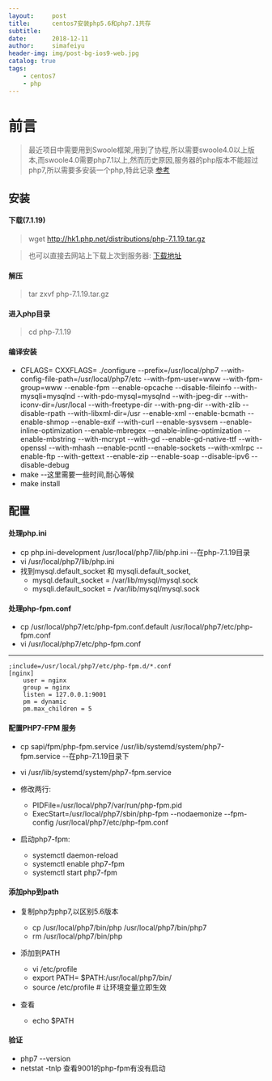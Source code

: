 ```yaml
---
layout:     post
title:      centos7安装php5.6和php7.1共存
subtitle:   
date:       2018-12-11
author:     simafeiyu
header-img: img/post-bg-ios9-web.jpg
catalog: true
tags:
    - centos7
	- php
---
```



# 前言

> 最近项目中需要用到Swoole框架,用到了协程,所以需要swoole4.0以上版本,而swoole4.0需要php7.1以上,然而历史原因,服务器的php版本不能超过php7,所以需要多安装一个php,特此记录
> [参考](https://jonny.vip/2017/06/28/centos-7-%E5%92%8C-nginx-%E4%B8%8B%E5%AE%9E%E7%8E%B0%E5%A4%9A%E7%89%88%E6%9C%AC-php-%E7%9A%84%E5%85%B1%E5%AD%98/ "参考")



## 安装
#### 下载(7.1.19)
> wget http://hk1.php.net/distributions/php-7.1.19.tar.gz

> 也可以直接去网站上下载上次到服务器: [下载地址](http://php.net/get/php-7.1.19.tar.gz/from/a/mirror)

#### 解压
> tar zxvf php-7.1.19.tar.gz

#### 进入php目录
> cd php-7.1.19

#### 编译安装
* CFLAGS= CXXFLAGS= ./configure --prefix=/usr/local/php7 --with-config-file-path=/usr/local/php7/etc --with-fpm-user=www --with-fpm-group=www --enable-fpm --enable-opcache --disable-fileinfo --with-mysqli=mysqlnd --with-pdo-mysql=mysqlnd --with-jpeg-dir --with-iconv-dir=/usr/local --with-freetype-dir  --with-png-dir --with-zlib --disable-rpath --with-libxml-dir=/usr --enable-xml  --enable-bcmath --enable-shmop --enable-exif --with-curl --enable-sysvsem --enable-inline-optimization  --enable-mbregex --enable-inline-optimization --enable-mbstring --with-mcrypt --with-gd --enable-gd-native-ttf --with-openssl --with-mhash --enable-pcntl --enable-sockets --with-xmlrpc --enable-ftp --with-gettext --enable-zip --enable-soap --disable-ipv6 --disable-debug
* make    --这里需要一些时间,耐心等候
* make install

## 配置
#### 处理php.ini
* cp php.ini-development /usr/local/php7/lib/php.ini  --在php-7.1.19目录
* vi /usr/local/php7/lib/php.ini
* 找到mysql.default_socket 和 mysqli.default_socket,
	* mysql.default_socket = /var/lib/mysql/mysql.sock
	* mysqli.default_socket = /var/lib/mysql/mysql.sock

#### 处理php-fpm.conf
* cp /usr/local/php7/etc/php-fpm.conf.default /usr/local/php7/etc/php-fpm.conf
* vi /usr/local/php7/etc/php-fpm.conf
---

	;include=/usr/local/php7/etc/php-fpm.d/*.conf
    [nginx]
    	user = nginx
    	group = nginx
    	listen = 127.0.0.1:9001
    	pm = dynamic
    	pm.max_children = 5
		
#### 配置PHP7-FPM 服务
* cp sapi/fpm/php-fpm.service /usr/lib/systemd/system/php7-fpm.service   --在php-7.1.19目录下
* vi /usr/lib/systemd/system/php7-fpm.service
* 修改两行: 
	* PIDFile=/usr/local/php7/var/run/php-fpm.pid
	* ExecStart=/usr/local/php7/sbin/php-fpm --nodaemonize --fpm-config /usr/local/php7/etc/php-fpm.conf

* 启动php7-fpm:
	* systemctl daemon-reload
	* systemctl enable php7-fpm
	* systemctl start php7-fpm

#### 添加php到path
* 复制php为php7,以区别5.6版本
	* cp /usr/local/php7/bin/php /usr/local/php7/bin/php7
	* rm /usr/local/php7/bin/php

* 添加到PATH
	* vi /etc/profile
	* export PATH= $PATH:/usr/local/php7/bin/
	* source /etc/profile # 让环境变量立即生效
* 查看
	* echo $PATH

#### 验证
* php7 --version
* netstat -tnlp 查看9001的php-fpm有没有启动
























